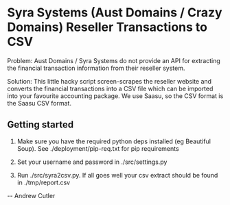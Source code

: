 # Syra Systems (Aust Domains / Crazy Domains) Reseller Transactions to CSV

Problem: Aust Domains / Syra Systems do not provide an API for extracting the financial transaction information from their reseller system.

Solution: This little hacky script screen-scrapes the reseller website and converts the financial transactions into a CSV file which
can be imported into your favourite accounting package. We use Saasu, so the CSV format is the Saasu CSV format.

## Getting started

1. Make sure you have the required python deps installed (eg Beautiful Soup). See ./deployment/pip-req.txt for pip requirements

2. Set your username and password in ./src/settings.py

3. Run ./src/syra2csv.py. If all goes well your csv extract should be found in ./tmp/report.csv

-- Andrew Cutler
